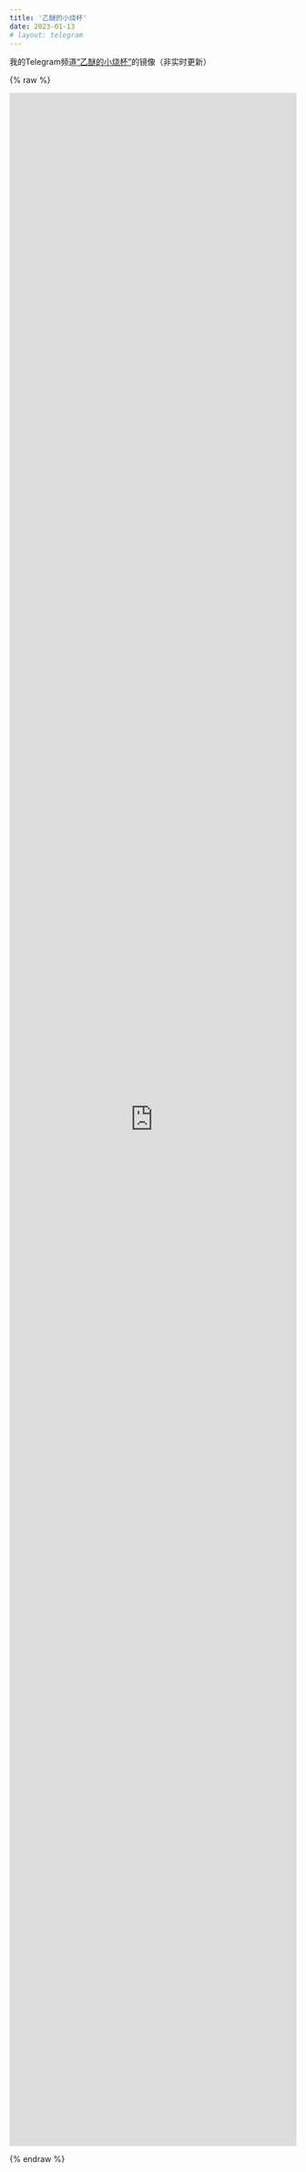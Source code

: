 ```yaml
---
title: '乙醚的小烧杯'
date: 2023-01-13
# layout: telegram
---
```


我的Telegram频道[“乙醚的小烧杯”](https://t.me/ethersdaily)的镜像（非实时更新）

{% raw %}

<iframe src="https://tg.1mether.me/" frameborder="0" scrolling="yes" seamless="seamless" style="display:block; width:100%; height:90vh;"></iframe>

{% endraw %}